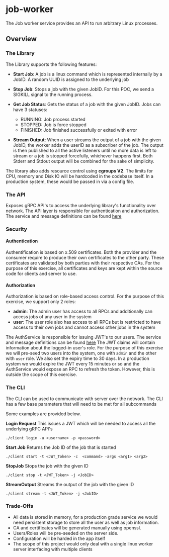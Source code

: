 # job-worker
The Job worker service provides an API to run arbitrary Linux processes. 

## Overview

### The Library

The Library supports the following features:
- **Start Job**: A job is a linux command which is represented internally by a JobID. A random UUID is assigned to the underlying job
- **Stop Job**: Stops a job with the given JobID. For this POC, we send a SIGKILL signal to the running process.
- **Get Job Status**: Gets the status of a job with the given JobID. Jobs can have 3 statuses:
        
    - RUNNING: Job process started
    - STOPPED: Job is force stopped
    - FINISHED: Job finished successfully or exited with error
- **Stream Output**: When a user streams the output of a job with the given JobID, the worker adds the userID as a subscriber of the job.
  The output is then published to all the active listeners until no more data is left to stream or a job is stopped forcefully, whichever happens first.
  Both Stderr and Stdout output will be combined for the sake of simplicity.

The library also adds resource control using **cgroups V2**. The limits for CPU, memory and Disk IO will be hardcoded in the codebase itself.
In a production system, these would be passed in via a config file.

### The API

Exposes gRPC API's to access the underlying library's functionality over network. The API layer is responsible for authentication and authorization.
The service and message definitions can be found [here](./proto/workerservice.proto)

### Security

#### Authentication

Authentification is based on x.509 certificates. Both the provider and the consumer require to produce their own certificates to the other party. These certificates are validated by both parties with their respective CAs.
For the purpose of this exercise, all certificates and keys are kept within the source code for clients and server to use.

#### Authorization

Authorization is based on role-based access control. For the purpose of this exercise, we support only 2 roles:
- **admin**: The admin user has access to all RPCs and additionally can access jobs of any user in the system
- **user**: The user role also has access to all RPCs but is restricted to have access to their own jobs and cannot access other jobs in the system

The AuthService is responsible for issuing JWT's to our users. The service and message definitions can be found [here](./proto/authservice.proto)
The JWT claims will contain information about the logged-in user's role.
For the purpose of this exercise we will pre-seed two users into the system, one with `admin` and the other with `user` role.
We also set the expiry time to 30 days.
In a production system we would expire the JWT every 15 minutes or so and the AuthService would expose an RPC to refresh the token. However, this is outside the scope of this exercise.

### The CLI

The CLI can be used to communicate with server over the network.
The CLI has a few base parameters that will need to be met for all subcommands

Some examples are provided below.

**Login Request**
This issues a JWT which will be needed to access all the underlying gRPC API's
```
./client login -u <username> -p <password>  
```

**Start Job**
Returns the Job ID of the job that is started
```
./client start -t <JWT_Token> -c  <command> -args <arg1> <arg2>
```

**StopJob**
Stops the job with the given ID
```
./client stop -t <JWT_Token> -j <JobID>
```

**StreamOutput**
Streams the output of the job with the given ID
```
./client stream -t <JWT_Token> -j <JobID>
```

### Trade-Offs
- All data is stored in memory, for a production grade service we would need persistent storage to store all the user as well as job information.
- CA and certificates will be generated manually using openssl. 
- Users/Roles will be pre-seeded on the server side.
- Configuration will be harded in the app itself
- The scope of this project would only deal with a single linux worker server interfacing with multiple clients


